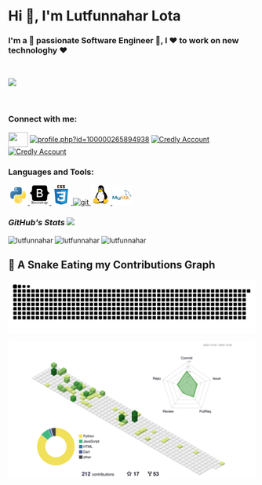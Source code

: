 <h1 align="left">Hi 👋, I'm Lutfunnahar Lota</h1>
<h3 align="left">I'm a 🚀 passionate Software Engineer 🚀, I ❤️ to work on new technologhy ❤️</h3>
<br>
<p align="left"> <img src="https://readme-typing-svg.herokuapp.com?lines=Welcome+to+my+GitHub+Profile" /> </p>
<br>

<h3 align="left">Connect with me:</h3>
<p align="left">
<a href="https://www.linkedin.com/in/lutfunnahar-lota" target="blank"><img align="center" src="https://raw.githubusercontent.com/rahuldkjain/github-profile-readme-generator/master/src/images/icons/Social/linked-in-alt.svg" alt="" height="30" width="40" /></a>
<a href="https://www.facebook.com/profile.php?id=100000265894938" target="blank"><img align="center" src="https://raw.githubusercontent.com/rahuldkjain/github-profile-readme-generator/master/src/images/icons/Social/facebook.svg" alt="profile.php?id=100000265894938" height="30" width="40" /></a>
	<a href="https://medium.com/@lota.pipeline" target="blank"><img align="center" src="https://cdn.mos.cms.futurecdn.net/uazw6gFQuEC29mxMM55Tpb.jpg" alt="Credly Account" height="30" width="40" /></a>
  <a href="https://lutfunnahar.hashnode.dev/" target="blank"><img align="center" src="https://seeklogo.com/images/H/hashnode-logo-925E2EDA94-seeklogo.com.png" alt="Credly Account" height="30" width="30" /></a>
</p>

<h3 align="left">Languages and Tools:</h3>
<p align="left"> <a href="https://www.python.org" target="_blank" rel="noreferrer"> <img src="https://raw.githubusercontent.com/devicons/devicon/master/icons/python/python-original.svg" alt="python" width="40" height="40"/> </a> <a href="https://getbootstrap.com" target="_blank" rel="noreferrer"> <img src="https://raw.githubusercontent.com/devicons/devicon/master/icons/bootstrap/bootstrap-plain-wordmark.svg" alt="bootstrap" width="40" height="40"/> </a> <a href="https://www.w3schools.com/css/" target="_blank" rel="noreferrer"> <img src="https://raw.githubusercontent.com/devicons/devicon/master/icons/css3/css3-original-wordmark.svg" alt="css3" width="40" height="40"/> </a> <a href="https://git-scm.com/" target="_blank" rel="noreferrer"> <img src="https://www.vectorlogo.zone/logos/git-scm/git-scm-icon.svg" alt="git" width="40" height="40"/> </a><a href="https://www.linux.org/" target="_blank" rel="noreferrer"> <img src="https://raw.githubusercontent.com/devicons/devicon/master/icons/linux/linux-original.svg" alt="linux" width="40" height="40"/> </a> <a href="https://www.mysql.com/" target="_blank" rel="noreferrer"> <img src="https://raw.githubusercontent.com/devicons/devicon/master/icons/mysql/mysql-original-wordmark.svg" alt="mysql" width="40" height="40"/> </a> </p>

<!--<p align="center"><img align="center" src="https://github-readme-stats.vercel.app/api/top-langs?username=lota-lutfunnahar&show_icons=true&locale=en&layout=compact&theme=algolia" alt="mohamedaymansaid" /></p>-->

<h3><i>GitHub's Stats <img src="https://camo.githubusercontent.com/f11b92476ee793cfe97f20e0564ab552bd9bd670179d7b6772c59bb4d3218ca6/68747470733a2f2f692e70696e696d672e636f6d2f6f726967696e616c732f36352f63342f66342f36356334663435323537316265313236316539633632336637646134383861632e676966" width="35"/></i></h3>

<p align="left">
<img align="center" src="https://github-readme-stats.vercel.app/api/top-langs?username=lota-lutfunnahar&show_icons=true&locale=en&layout=compact&theme=algolia" alt="lutfunnahar" height="139" width]="100" />
<img align="center" src="https://github-readme-stats.vercel.app/api?username=lota-lutfunnahar&show_icons=true&locale=en&theme=radical" alt="lutfunnahar" height="139"/>
<img align="center" src="https://github-readme-streak-stats.herokuapp.com/?user=lota-lutfunnahar&theme=radical" alt="lutfunnahar" height="139" /></p>


## 🐍 A Snake Eating my Contributions Graph
	
<p align = "center">
	<img src = "https://github.com/7oSkaaa/7oSkaaa/blob/output/github-contribution-grid-snake.svg" alt = "Snake Game"/><br>

</p>

![](./profile-green-animate.svg)

<!--
**lota-lutfunnahar/lota-lutfunnahar** is a ✨ _special_ ✨ repository because its `README.md` (this file) appears on your GitHub profile.

Here are some ideas to get you started:

- 🔭 I’m currently working on ...
- 🌱 I’m currently learning ...
- 👯 I’m looking to collaborate on ...
- 🤔 I’m looking for help with ...
- 💬 Ask me about ...
- 📫 How to reach me: ...
- 😄 Pronouns: ...
- ⚡ Fun fact: ...
-->
